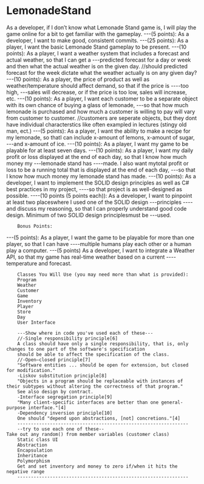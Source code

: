 ﻿# LemonadeStand

As a developer, if I don’t know what Lemonade Stand game is, I will play the game online for a bit to get familiar with the gameplay.
---(5 points): As a developer, I want to make good, consistent commits.
---(25 points): As a player, I want the basic Lemonade Stand gameplay to be present.
---(10 points): As a player, I want a weather system that includes a forecast and actual weather, so that I can get a 
---predicted forecast for a day or week and then what the actual weather is on the given day.
//should predicted forecast for the week dictate what the weather actually is on any given day?
---(10 points): As a player, the price of product as well as weather/temperature should affect demand, so that if the price is ----too high, 
---sales will decrease, or if the price is too low, sales will increase, etc. 
---(10 points): As a player, I want each customer to be a separate object with its own chance of buying a glass of lemonade, 
---so that how much lemonade is purchased and how much a customer is willing to pay will vary from customer to customer.
//customers are seperate objects, but they dont have individual characterstics like often exampled in lectures (stingy old man, ect.)
---(5 points): As a player, I want the ability to make a recipe for my lemonade, so thatI can include x-amount of lemons, x-amount of sugar, 
---and x-amount of ice. 
---(10 points): As a player, I want my game to be playable for at least seven days.
---(10 points): As a player, I want my daily profit or loss displayed at the end of each day, so that I know how much money my ---lemonade stand has
----made. I also want mytotal profit or loss to be a running total that is displayed at the end of each day,
---so that I know how much money my lemonade stand has made. 
---(10 points): As a developer, I want to implement the SOLID design principles as well as C# best practices in my project, 
----so that project is as well-designed as possible.
----(10 points (5 points each)): As a developer, I want to pinpoint at least two placeswhere I used one of the SOLID design 
---principles 
 ----and discuss my reasoning, so that I can properly understand good code design. Minimum of two SOLID design principlesmust be ---used. 

        Bonus Points:
---(5 points): As a player, I want the game to be playable for more than one player, so that I can have 
----multiple humans play each other or a human play a computer.
---(5 points) As a developer, I want to integrate a Weather API, so that my game has real-time weather based on a current 
----temperature and forecast.

        Classes You Will Use (you may need more than what is provided):
        Program 
        Weather
        Customer
        Game
        Inventory
        Player
        Store
        Day
        User Interface

        ---Show where in code you've used each of these---
        //-Single responsibility principle[6]
        A class should have only a single responsibility, that is, only changes to one part of the software's specification 
        should be able to affect the specification of the class.
        //-Open–closed principle[7]
        "Software entities ... should be open for extension, but closed for modification."
        -Liskov substitution principle[8]
        "Objects in a program should be replaceable with instances of their subtypes without altering the correctness of that program." 
        See also design by contract.
        -Interface segregation principle[9]
        "Many client-specific interfaces are better than one general-purpose interface."[4]
        -Dependency inversion principle[10]
        One should "depend upon abstractions, [not] concretions."[4]
        ---------------------------------------------------------------
        --try to use each one of these--
	Take out any random() from member variables (customer class)
        Static class UI
        Abstraction
        Encapsulation
        Inheritance
        Polymorphism
        Get and set inventory and money to zero if/when it hits the negative range
        ---------------------------------------------------------------
        
